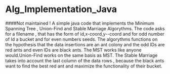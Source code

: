 # Alg_Implementation_Java
####Not maintained !
A simple java code that implements the Minimum Spanning Tree , Union-Find and Stable Marriage Algorythms.
The code asks for a filename , that has the form of id,x-coord,y--coord and for odd number of Id a bucket and for even numbers seeds.
The algorythms functions on the hypothesis that the data insertions are an ant colony and the odd IDs are red ants and even IDs are black ants.
The MST works like anyone would.Union-Find works on the same basis as MST. The Stable Marriage takes into account the last column of the data rows , because the black ants want to find the 
best red ant and maximize the functionality of their bucket.
